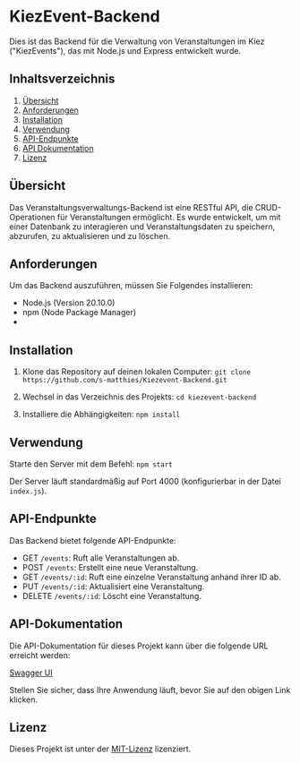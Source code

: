 # KiezEvent-Backend

Dies ist das Backend für die Verwaltung von Veranstaltungen im Kiez ("KiezEvents"), das mit Node.js und Express entwickelt wurde.

## Inhaltsverzeichnis

1. [Übersicht](#übersicht)
2. [Anforderungen](#anforderungen)
3. [Installation](#installation)
4. [Verwendung](#verwendung)
5. [API-Endpunkte](#api-endpunkte)
6. [API Dokumentation](#api-dokumentation)
7. [Lizenz](#lizenz)

## Übersicht

Das Veranstaltungsverwaltungs-Backend ist eine RESTful API, die CRUD-Operationen für Veranstaltungen ermöglicht. Es wurde entwickelt, um mit einer Datenbank zu interagieren und Veranstaltungsdaten zu speichern, abzurufen, zu aktualisieren und zu löschen.

## Anforderungen

Um das Backend auszuführen, müssen Sie Folgendes installieren:

- Node.js (Version 20.10.0)
- npm (Node Package Manager)
- 
## Installation

1. Klone das Repository auf deinen lokalen Computer:
`git clone https://github.com/s-matthies/Kiezevent-Backend.git`

2. Wechsel in das Verzeichnis des Projekts:
`cd kiezevent-backend`

3. Installiere die Abhängigkeiten:
`npm install`

## Verwendung

Starte den Server mit dem Befehl:
`npm start`

Der Server läuft standardmäßig auf Port 4000 (konfigurierbar in der Datei `index.js`).

## API-Endpunkte

Das Backend bietet folgende API-Endpunkte:

- GET `/events`: Ruft alle Veranstaltungen ab.
- POST `/events`: Erstellt eine neue Veranstaltung.
- GET `/events/:id`: Ruft eine einzelne Veranstaltung anhand ihrer ID ab.
- PUT `/events/:id`: Aktualisiert eine Veranstaltung.
- DELETE `/events/:id`: Löscht eine Veranstaltung.

## API-Dokumentation

Die API-Dokumentation für dieses Projekt kann über die folgende URL erreicht werden:

[Swagger UI](https://kiezevent-backend.onrender.com/api-docs/)

Stellen Sie sicher, dass Ihre Anwendung läuft, bevor Sie auf den obigen Link klicken.

## Lizenz

Dieses Projekt ist unter der [MIT-Lizenz](https://opensource.org/licenses/MIT) lizenziert.

